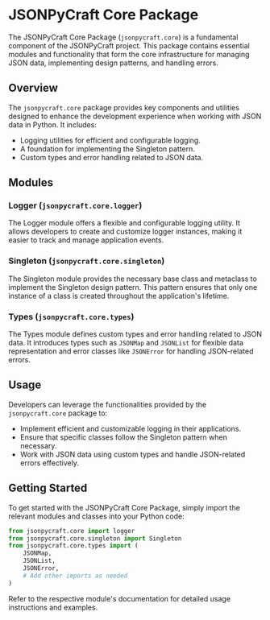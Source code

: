 # JSONPyCraft Core Package

The JSONPyCraft Core Package (`jsonpycraft.core`) is a fundamental component of the JSONPyCraft project. This package contains essential modules and functionality that form the core infrastructure for managing JSON data, implementing design patterns, and handling errors.

## Overview

The `jsonpycraft.core` package provides key components and utilities designed to enhance the development experience when working with JSON data in Python. It includes:

- Logging utilities for efficient and configurable logging.
- A foundation for implementing the Singleton pattern.
- Custom types and error handling related to JSON data.

## Modules

### Logger (`jsonpycraft.core.logger`)

The Logger module offers a flexible and configurable logging utility. It allows developers to create and customize logger instances, making it easier to track and manage application events.

### Singleton (`jsonpycraft.core.singleton`)

The Singleton module provides the necessary base class and metaclass to implement the Singleton design pattern. This pattern ensures that only one instance of a class is created throughout the application's lifetime.

### Types (`jsonpycraft.core.types`)

The Types module defines custom types and error handling related to JSON data. It introduces types such as `JSONMap` and `JSONList` for flexible data representation and error classes like `JSONError` for handling JSON-related errors.

## Usage

Developers can leverage the functionalities provided by the `jsonpycraft.core` package to:

- Implement efficient and customizable logging in their applications.
- Ensure that specific classes follow the Singleton pattern when necessary.
- Work with JSON data using custom types and handle JSON-related errors effectively.

## Getting Started

To get started with the JSONPyCraft Core Package, simply import the relevant modules and classes into your Python code:

```python
from jsonpycraft.core import logger
from jsonpycraft.core.singleton import Singleton
from jsonpycraft.core.types import (
    JSONMap,
    JSONList,
    JSONError,
    # Add other imports as needed
)
```

Refer to the respective module's documentation for detailed usage instructions and examples.
